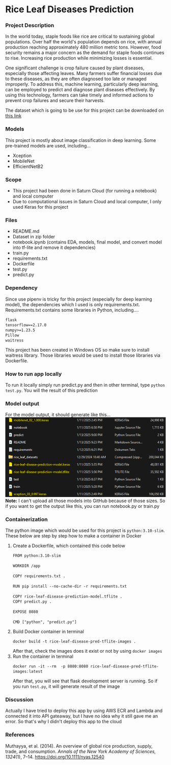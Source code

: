 # Rice Leaf Diseases Prediction

### Project Description
In the world today, staple foods like rice are critical to sustaining global populations. Over half the world's population depends on rice, with annual production reaching approximately 480 million metric tons. However, food security remains a major concern as the demand for staple foods continues to rise. Increasing rice production while minimizing losses is essential.

One significant challenge is crop failure caused by plant diseases, especially those affecting leaves. Many farmers suffer financial losses due to these diseases, as they are often diagnosed too late or managed improperly. To address this, machine learning, particularly deep learning, can be employed to predict and diagnose plant diseases effectively. By using this technology, farmers can take timely and informed actions to prevent crop failures and secure their harvests.

The dataset which is going to be use for this project can be downloaded on [this link](https://www.kaggle.com/datasets/maimunulkjisan/rice-leaf-datasettrain-test-and-valid)

### Models
This project is mostly about image classification in deep learning. Some pre-trained models are used, including...
- Xception
- MobileNet
- EfficientNetB2

### Scope
- This project had been done in Saturn Cloud (for running a notebook) and local computer
- Due to computational issues in Saturn Cloud and local computer, I only used Keras for this project

### Files
- README.md
- Dataset in zip folder
- notebook.ipynb (contains EDA, models, final model, and convert model into tf-lite and remove it dependencies)
- train.py
- requirements.txt
- Dockerfile
- test.py
- predict.py

### Dependency 
Since use pipenv is tricky for this project (especially for deep learning model), the dependencies which I used is only requirements.txt. Requirements.txt contains some libraries in Python, including....
```
flask
tensorflow==2.17.0
numpy>=1.23.5
Pillow
waitress
```
This project has been created in Windows OS so make sure to install waitress library. Those libraries would be used to install those libraries via Dockerfile.

### How to run app locally
To run it locally simply run predict.py and then in other terminal, type `python test.py`. You will the result of this prediction

### Model output
For the model output, it should generate like this...
![model output](image-1.png)
**Note:** I can't upload all those models into GitHub because of those sizes. So if you want to get the output like this, you can run notebook.py or train.py 

### Containerization
The python image which would be used for this project is `python:3.10-slim`. These below are step by step how to make a container in Docker
1. Create a Dockerfile, which contained this code below
    ```
    FROM python:3.10-slim

    WORKDIR /app

    COPY requirements.txt .

    RUN pip install --no-cache-dir -r requirements.txt

    COPY rice-leaf-disease-prediction-model.tflite .
    COPY predict.py .

    EXPOSE 8080

    CMD ["python", "predict.py"]
    ```
2. Build Docker container in terminal
    ```
    docker build -t rice-leaf-disease-pred-tflite-images .
    ```
    After that, check the images does it exist or not by using `docker images`
3. Run the container in terminal
    ```
    docker run -it --rm  -p 8080:8080 rice-leaf-disease-pred-tflite-images:latest
    ```
    After that, you will see that flask development server is running. So if you run `test.py`, it will generate result of the image

### Discussion 
Actually I have tried to deploy this app by using AWS ECR and Lambda and connected it into API gateaway, but I have no idea why it still gave me an error. So that's why I didn't deploy this app to the cloud

### References
Muthayya, et al. (2014). An overview of global rice production, supply, trade, and consumption. *Annals of the New York Academy of Sciences, 1324*(1), 7–14. https://doi.org/10.1111/nyas.12540